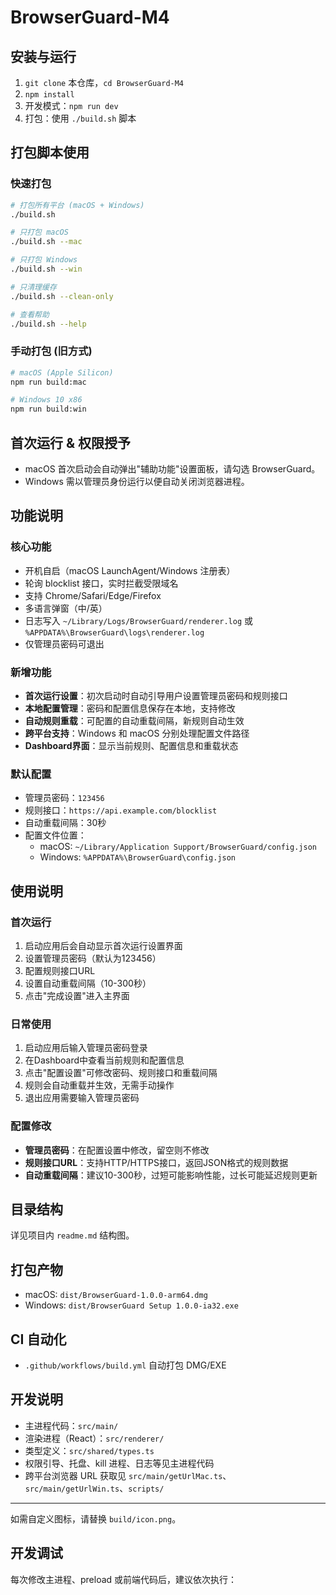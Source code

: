 # BrowserGuard-M4

## 安装与运行

1. `git clone` 本仓库，`cd BrowserGuard-M4`
2. `npm install`
3. 开发模式：`npm run dev`
4. 打包：使用 `./build.sh` 脚本

## 打包脚本使用

### 快速打包
```bash
# 打包所有平台 (macOS + Windows)
./build.sh

# 只打包 macOS
./build.sh --mac

# 只打包 Windows
./build.sh --win

# 只清理缓存
./build.sh --clean-only

# 查看帮助
./build.sh --help
```

### 手动打包 (旧方式)
```bash
# macOS (Apple Silicon)
npm run build:mac

# Windows 10 x86
npm run build:win
```

## 首次运行 & 权限授予

- macOS 首次启动会自动弹出"辅助功能"设置面板，请勾选 BrowserGuard。
- Windows 需以管理员身份运行以便自动关闭浏览器进程。

## 功能说明

### 核心功能
- 开机自启（macOS LaunchAgent/Windows 注册表）
- 轮询 blocklist 接口，实时拦截受限域名
- 支持 Chrome/Safari/Edge/Firefox
- 多语言弹窗（中/英）
- 日志写入 `~/Library/Logs/BrowserGuard/renderer.log` 或 `%APPDATA%\BrowserGuard\logs\renderer.log`
- 仅管理员密码可退出

### 新增功能
- **首次运行设置**：初次启动时自动引导用户设置管理员密码和规则接口
- **本地配置管理**：密码和配置信息保存在本地，支持修改
- **自动规则重载**：可配置的自动重载间隔，新规则自动生效
- **跨平台支持**：Windows 和 macOS 分别处理配置文件路径
- **Dashboard界面**：显示当前规则、配置信息和重载状态

### 默认配置
- 管理员密码：`123456`
- 规则接口：`https://api.example.com/blocklist`
- 自动重载间隔：30秒
- 配置文件位置：
  - macOS: `~/Library/Application Support/BrowserGuard/config.json`
  - Windows: `%APPDATA%\BrowserGuard\config.json`

## 使用说明

### 首次运行
1. 启动应用后会自动显示首次运行设置界面
2. 设置管理员密码（默认为123456）
3. 配置规则接口URL
4. 设置自动重载间隔（10-300秒）
5. 点击"完成设置"进入主界面

### 日常使用
1. 启动应用后输入管理员密码登录
2. 在Dashboard中查看当前规则和配置信息
3. 点击"配置设置"可修改密码、规则接口和重载间隔
4. 规则会自动重载并生效，无需手动操作
5. 退出应用需要输入管理员密码

### 配置修改
- **管理员密码**：在配置设置中修改，留空则不修改
- **规则接口URL**：支持HTTP/HTTPS接口，返回JSON格式的规则数据
- **自动重载间隔**：建议10-300秒，过短可能影响性能，过长可能延迟规则更新

## 目录结构

详见项目内 `readme.md` 结构图。

## 打包产物

- macOS: `dist/BrowserGuard-1.0.0-arm64.dmg`
- Windows: `dist/BrowserGuard Setup 1.0.0-ia32.exe`

## CI 自动化

- `.github/workflows/build.yml` 自动打包 DMG/EXE

## 开发说明

- 主进程代码：`src/main/`
- 渲染进程（React）：`src/renderer/`
- 类型定义：`src/shared/types.ts`
- 权限引导、托盘、kill 进程、日志等见主进程代码
- 跨平台浏览器 URL 获取见 `src/main/getUrlMac.ts`、`src/main/getUrlWin.ts`、`scripts/`

---

如需自定义图标，请替换 `build/icon.png`。

## 开发调试

每次修改主进程、preload 或前端代码后，建议依次执行：
```bash



